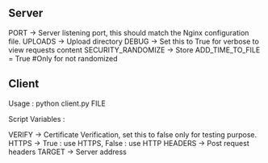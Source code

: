 



## Server

PORT               -> Server listening port, this should match the Nginx configuration file.
UPLOADS            -> Upload directory
DEBUG              -> Set this to True for verbose to view requests content
SECURITY_RANDOMIZE -> Store 
ADD_TIME_TO_FILE   = True #Only for not randomized



## Client

Usage : python client.py FILE

Script Variables :

VERIFY   -> Certificate Verification, set this to false only for testing purpose.
HTTPS    -> True : use HTTPS, False : use HTTP
HEADERS  -> Post request headers
TARGET   -> Server address
